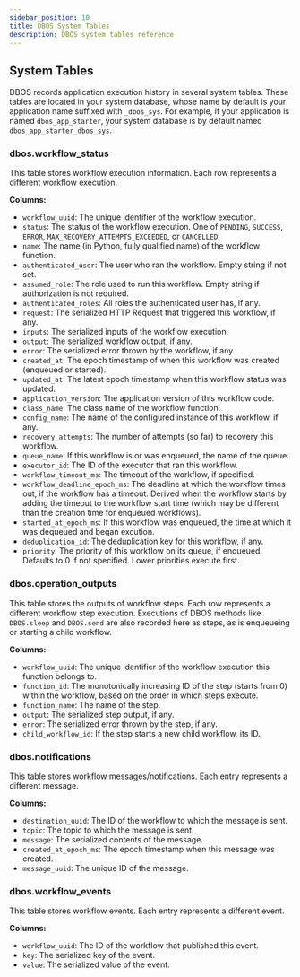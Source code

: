 ```yaml
---
sidebar_position: 10
title: DBOS System Tables
description: DBOS system tables reference
---
```


## System Tables
DBOS records application execution history in several system tables.
These tables are located in your system database, whose name by default is your application name suffixed with `_dbos_sys`.
For example, if your application is named `dbos_app_starter`, your system database is by default named `dbos_app_starter_dbos_sys`.

### dbos.workflow_status

This table stores workflow execution information.
Each row represents a different workflow execution.

**Columns:**
- `workflow_uuid`: The unique identifier of the workflow execution.
- `status`: The status of the workflow execution. One of `PENDING`, `SUCCESS`, `ERROR`, `MAX_RECOVERY_ATTEMPTS_EXCEEDED`, or `CANCELLED`.
- `name`: The name (in Python, fully qualified name) of the workflow function.
- `authenticated_user`: The user who ran the workflow. Empty string if not set.
- `assumed_role`: The role used to run this workflow.  Empty string if authorization is not required.
- `authenticated_roles`: All roles the authenticated user has, if any.
- `request`: The serialized HTTP Request that triggered this workflow, if any.
- `inputs`: The serialized inputs of the workflow execution.
- `output`: The serialized workflow output, if any.
- `error`: The serialized error thrown by the workflow, if any.
- `created_at`: The epoch timestamp of when this workflow was created (enqueued or started).
- `updated_at`: The latest epoch timestamp when this workflow status was updated.
- `application_version`: The application version of this workflow code.
- `class_name`: The class name of the workflow function.
- `config_name`: The name of the configured instance of this workflow, if any.
- `recovery_attempts`: The number of attempts (so far) to recovery this workflow.
- `queue_name`: If this workflow is or was enqueued, the name of the queue.
- `executor_id`: The ID of the executor that ran this workflow.
- `workflow_timeout_ms`: The timeout of the workflow, if specified.
- `workflow_deadline_epoch_ms`: The deadline at which the workflow times out, if the workflow has a timeout. Derived when the workflow starts by adding the timeout to the workflow start time (which may be different than the creation time for enqueued workflows).
- `started_at_epoch_ms`: If this workflow was enqueued, the time at which it was dequeued and began excution.
- `deduplication_id`: The deduplication key for this workflow, if any.
- `priority`: The priority of this workflow on its queue, if enqueued. Defaults to 0 if not specified. Lower priorities execute first.

### dbos.operation_outputs
This table stores the outputs of workflow steps.
Each row represents a different workflow step execution.
Executions of DBOS methods like `DBOS.sleep` and `DBOS.send` are also recorded here as steps, as is enqueueing or starting a child workflow.

**Columns:**
- `workflow_uuid`: The unique identifier of the workflow execution this function belongs to.
- `function_id`: The monotonically increasing ID of the step (starts from 0) within the workflow, based on the order in which steps execute.
- `function_name`: The name of the step.
- `output`: The serialized step output, if any.
- `error`: The serialized error thrown by the step, if any.
- `child_workflow_id`: If the step starts a new child workflow, its ID.

### dbos.notifications
This table stores workflow messages/notifications.
Each entry represents a different message.

**Columns:**
- `destination_uuid`: The ID of the workflow to which the message is sent.
- `topic`: The topic to which the message is sent.
- `message`: The serialized contents of the message.
- `created_at_epoch_ms`: The epoch timestamp when this message was created.
- `message_uuid`: The unique ID of the message.

### dbos.workflow_events
This table stores workflow events.
Each entry represents a different event.

**Columns:**
- `workflow_uuid`: The ID of the workflow that published this event.
- `key`: The serialized key of the event.
- `value`: The serialized value of the event.
